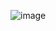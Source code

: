 ![image](https://github.com/6hubaile/6hubaile/assets/145749250/21b1934a-7021-4eb6-855a-eed01044fbff)
